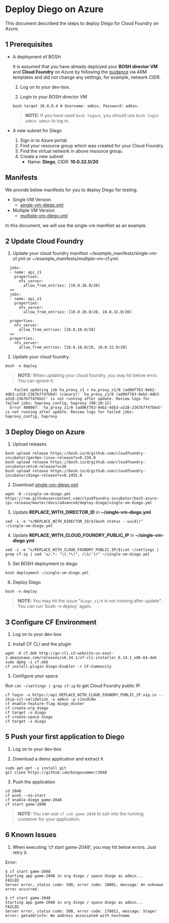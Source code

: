 # Deploy Diego on Azure

This document described the steps to deploy Diego for Cloud Foundry on Azure.

## 1 Prerequisites

* A deployment of BOSH

  It is assumed that you have already deployed your **BOSH director VM** and **Cloud Foundry** on Azure by following the [guidance](../../guidance.md) via ARM templates and did not change any settings, for example, network CIDR.

  1. Log on to your dev-box.

  2. Login to your BOSH director VM

    ```
    bosh target 10.0.0.4 # Username: admin, Password: admin.
    ```

    >**NOTE:** If you have used `bosh logout`, you should use `bosh login admin admin` to log in.

* A new subnet for Diego

  1. Sign in to Azure portal.
  2. Find your resource group which was created for your Cloud Foundry.
  3. Find the virtual network in above resource group.
  4. Create a new subnet
      - Name: **Diego**, CIDR: **10.0.32.0/20**


## Manifests

We provide below manifests for you to deploy Diego for testing.

* Single VM Version
  * [single-vm-diego.yml](./single-vm-diego.yml)
* Multiple VM Version
  * [multiple-vm-diego.yml](./multiple-vm-diego.yml)

In this document, we will use the single-vm manifest as an example.

## 2 Update Cloud Foundry

1. Update your cloud foundry manifest ~/example_manifests/single-vm-cf.yml or ~/example_manifests/multiple-vm-cf.yml.

  ```
    jobs:
    - name: api_z1
      properties:
        nfs_server:
          allow_from_entries: [10.0.16.0/20]
    =>
    jobs:
    - name: api_z1
      properties:
        nfs_server:
          allow_from_entries: [10.0.16.0/20, 10.0.32.0/20]
  ```

  ```
    properties:
      nfs_server:
        allow_from_entries: [10.0.16.0/20]
    =>
    properties:
      nfs_server:
        allow_from_entries: [10.0.16.0/20, 10.0.32.0/20]
  ```

2. Update your cloud foundry.

  ```
  bosh -n deploy
  ```

  >**NOTE:** When updating your cloud foundry, you may hit below error. You can ignore it.

  ```
      Failed updating job ha_proxy_z1 > ha_proxy_z1/0 (ad06f763-9eb2-4db3-a318-2367b7f47bbd) (canary): `ha_proxy_z1/0 (ad06f763-9eb2-4db3-a318-2367b7f47bbd)' is not running after update. Review logs for failed jobs: haproxy_config, haproxy (00:10:12)
    Error 400007: `ha_proxy_z1/0 (ad06f763-9eb2-4db3-a318-2367b7f47bbd)' is not running after update. Review logs for failed jobs: haproxy_config, haproxy
  ```

## 3 Deploy Diego on Azure

1. Upload releases

  ```
  bosh upload release https://bosh.io/d/github.com/cloudfoundry-incubator/garden-linux-release?v=0.334.0
  bosh upload release https://bosh.io/d/github.com/cloudfoundry-incubator/etcd-release?v=36
  bosh upload release https://bosh.io/d/github.com/cloudfoundry-incubator/diego-release?v=0.1455.0
  ```

2. Download [single-vm-diego.yml](./single-vm-diego.yml)

  ```
  wget -O ~/single-vm-diego.yml https://raw.githubusercontent.com/cloudfoundry-incubator/bosh-azure-cpi-release/master/docs/advanced/deploy-diego/single-vm-diego.yml
  ```

3. Update **REPLACE_WITH_DIRECTOR_ID** in **~/single-vm-diego.yml**

  ```
  sed -i -e "s/REPLACE_WITH_DIRECTOR_ID/$(bosh status --uuid)/" ~/single-vm-diego.yml
  ```

4. Update **REPLACE_WITH_CLOUD_FOUNDRY_PUBLIC_IP** in **~/single-vm-diego.yml**

  ```
  sed -i -e "s/REPLACE_WITH_CLOUD_FOUNDRY_PUBLIC_IP/$(cat ~/settings | grep cf-ip | sed 's/.*: "\(.*\)", /\1/')/" ~/single-vm-diego.yml
  ```

5. Set BOSH deployment to diego

  ```
  bosh deployment ~/single-vm-diego.yml
  ```

6. Deploy Diego

  ```
  bosh -n deploy
  ```

  >**NOTE:** You may hit the issue "`diego_z1/0` is not running after update". You can run 'bosh -n deploy' again.

## 3 Configure CF Environment

1. Log on to your dev-box

2. Install CF CLI and the plugin

  ```
  wget -O cf.deb http://go-cli.s3-website-us-east-1.amazonaws.com/releases/v6.14.1/cf-cli-installer_6.14.1_x86-64.deb
  sudo dpkg -i cf.deb
  cf install-plugin Diego-Enabler -r CF-Community
  ```

3. Configure your space

  Run `cat ~/settings | grep cf-ip` to get Cloud Foundry public IP.

  ```
  cf login -a https://api.REPLACE_WITH_CLOUD_FOUNDRY_PUBLIC_IP.xip.io --skip-ssl-validation -u admin -p c1oudc0w
  cf enable-feature-flag diego_docker
  cf create-org diego
  cf target -o diego
  cf create-space diego
  cf target -s diego
  ```

## 5 Push your first application to Diego

1. Log on to your dev-box

2. Download a demo application and extract it

  ```
  sudo apt-get -y install git
  git clone https://github.com/bingosummer/2048
  ```

3. Push the application

  ```
  cd 2048
  cf push --no-start
  cf enable-diego game-2048
  cf start game-2048
  ```

  >**NOTE:**
    You can use `cf ssh game-2048` to ssh into the running container for your application.

## 6 Known Issues

1. When executing 'cf start game-2048', you may hit below errors. Just retry it.

  Error:
  ```
  $ cf start game-2048
  Starting app game-2048 in org diego / space diego as admin...
  FAILED
  Server error, status code: 500, error code: 10001, message: An unknown error occurred.
  ```

  ```
  $ cf start game-2048
  Starting app game-2048 in org diego / space diego as admin...
  FAILED
  Server error, status code: 500, error code: 170011, message: Stager error: getaddrinfo: No address associated with hostname
  ```